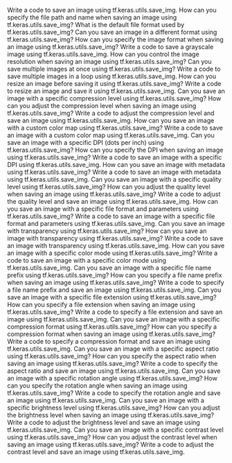 Write a code to save an image using tf.keras.utils.save_img.
How can you specify the file path and name when saving an image using tf.keras.utils.save_img?
What is the default file format used by tf.keras.utils.save_img?
Can you save an image in a different format using tf.keras.utils.save_img?
How can you specify the image format when saving an image using tf.keras.utils.save_img?
Write a code to save a grayscale image using tf.keras.utils.save_img.
How can you control the image resolution when saving an image using tf.keras.utils.save_img?
Can you save multiple images at once using tf.keras.utils.save_img?
Write a code to save multiple images in a loop using tf.keras.utils.save_img.
How can you resize an image before saving it using tf.keras.utils.save_img?
Write a code to resize an image and save it using tf.keras.utils.save_img.
Can you save an image with a specific compression level using tf.keras.utils.save_img?
How can you adjust the compression level when saving an image using tf.keras.utils.save_img?
Write a code to adjust the compression level and save an image using tf.keras.utils.save_img.
How can you save an image with a custom color map using tf.keras.utils.save_img?
Write a code to save an image with a custom color map using tf.keras.utils.save_img.
Can you save an image with a specific DPI (dots per inch) using tf.keras.utils.save_img?
How can you specify the DPI when saving an image using tf.keras.utils.save_img?
Write a code to save an image with a specific DPI using tf.keras.utils.save_img.
How can you save an image with metadata using tf.keras.utils.save_img?
Write a code to save an image with metadata using tf.keras.utils.save_img.
Can you save an image with a specific quality level using tf.keras.utils.save_img?
How can you adjust the quality level when saving an image using tf.keras.utils.save_img?
Write a code to adjust the quality level and save an image using tf.keras.utils.save_img.
How can you save an image with a specific file format and parameters using tf.keras.utils.save_img?
Write a code to save an image with a specific file format and parameters using tf.keras.utils.save_img.
Can you save an image with transparency using tf.keras.utils.save_img?
How can you save an image with transparency using tf.keras.utils.save_img?
Write a code to save an image with transparency using tf.keras.utils.save_img.
How can you save an image with a specific color mode using tf.keras.utils.save_img?
Write a code to save an image with a specific color mode using tf.keras.utils.save_img.
Can you save an image with a specific file name prefix using tf.keras.utils.save_img?
How can you specify a file name prefix when saving an image using tf.keras.utils.save_img?
Write a code to specify a file name prefix and save an image using tf.keras.utils.save_img.
Can you save an image with a specific file extension using tf.keras.utils.save_img?
How can you specify a file extension when saving an image using tf.keras.utils.save_img?
Write a code to specify a file extension and save an image using tf.keras.utils.save_img.
Can you save an image with a specific compression format using tf.keras.utils.save_img?
How can you specify a compression format when saving an image using tf.keras.utils.save_img?
Write a code to specify a compression format and save an image using tf.keras.utils.save_img.
Can you save an image with a specific aspect ratio using tf.keras.utils.save_img?
How can you specify the aspect ratio when saving an image using tf.keras.utils.save_img?
Write a code to specify the aspect ratio and save an image using tf.keras.utils.save_img.
Can you save an image with a specific rotation angle using tf.keras.utils.save_img?
How can you specify the rotation angle when saving an image using tf.keras.utils.save_img?
Write a code to specify the rotation angle and save an image using tf.keras.utils.save_img.
Can you save an image with a specific brightness level using tf.keras.utils.save_img?
How can you adjust the brightness level when saving an image using tf.keras.utils.save_img?
Write a code to adjust the brightness level and save an image using tf.keras.utils.save_img.
Can you save an image with a specific contrast level using tf.keras.utils.save_img?
How can you adjust the contrast level when saving an image using tf.keras.utils.save_img?
Write a code to adjust the contrast level and save an image using tf.keras.utils.save_img.